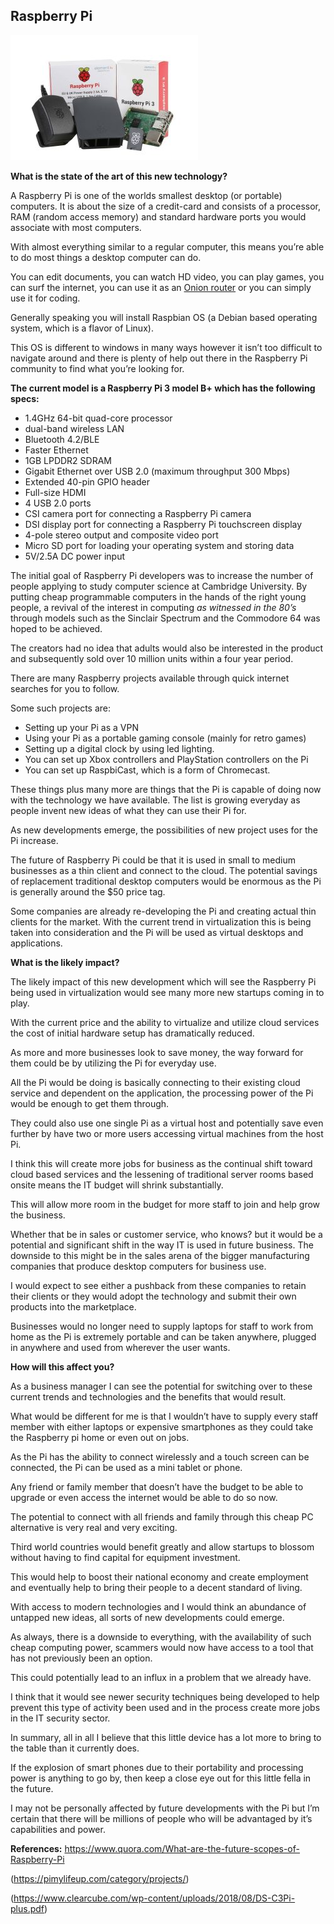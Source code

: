 
## Raspberry Pi

![Image of Raspberry Pi](https://github.com/BrisbaneITCrowd/CPT110-A2/blob/task-5-it-technologies/Desktop-Starter-Kit-300x200.jpg)

**What is the state of the art of this new technology?**

A Raspberry Pi is one of the worlds smallest desktop (or portable) computers. It is about the size of a credit-card and consists of a processor, RAM (random access memory) and standard hardware ports you would associate with most computers.

With almost everything similar to a regular computer, this means you’re able to do most things a desktop computer can do.

You can edit documents, you can watch HD video, you can play games, you can surf the internet, you can use it as an 
[Onion router](https://www.raspberrypi.org/magpi/tor-router/) or you can simply use it for coding.

Generally speaking you will install Raspbian OS (a Debian based operating system, which is a flavor of Linux).

This OS is different to windows in many ways however it isn’t too difficult to navigate around and there is plenty of help out there in the Raspberry Pi community to find what you’re looking for.

**The current model is a Raspberry Pi 3 model B+ which has the following specs:**
* 1.4GHz 64-bit quad-core processor
* dual-band wireless LAN
*	Bluetooth 4.2/BLE
*	Faster Ethernet
*	1GB LPDDR2 SDRAM
*	Gigabit Ethernet over USB 2.0 (maximum throughput 300 Mbps)
*	Extended 40-pin GPIO header
*	Full-size HDMI
*	4 USB 2.0 ports
*	CSI camera port for connecting a Raspberry Pi camera
*	DSI display port for connecting a Raspberry Pi touchscreen display
*	4-pole stereo output and composite video port
*	Micro SD port for loading your operating system and storing data
*	5V/2.5A DC power input

The initial goal of Raspberry Pi developers was to increase the number of people applying to study computer science at Cambridge University. 
By putting cheap programmable computers in the hands of the right young people, a revival of the interest in computing *as witnessed in the 80’s* through models such as the Sinclair Spectrum and the Commodore 64 was hoped to be achieved.

The creators had no idea that adults would also be interested in the product and subsequently sold over 10 million units within a four year period.

There are many Raspberry projects available through quick internet searches for you to follow.

Some such projects are:
* Setting up your Pi as a VPN
* Using your Pi as a portable gaming console (mainly for retro games)
* Setting up a digital clock by using led lighting.
* You can set up Xbox controllers and PlayStation controllers on the Pi
* You can set up RaspbiCast, which is a form of Chromecast.

These things plus many more are things that the Pi is capable of doing now with the technology we have available. The list is growing everyday as people invent new ideas of what they can use their Pi for.


As new developments emerge, the possibilities of new project uses for the Pi increase.

The future of Raspberry Pi could be that it is used in small to medium businesses as a thin client and connect to the cloud. The potential savings of replacement traditional desktop computers would be enormous as the Pi is generally around the $50 price tag.

Some companies are already re-developing the Pi and creating actual thin clients for the market. With the current trend in virtualization this is being taken into consideration and the Pi will be used as virtual desktops and applications.

**What is the likely impact?**

The likely impact of this new development which will see the Raspberry Pi being used in virtualization would see many more new startups coming in to play. 

With the current price and the ability to virtualize and utilize cloud services the cost of initial hardware setup has dramatically reduced.

As more and more businesses look to save money, the way forward for them could be by utilizing the Pi for everyday use. 

All the Pi would be doing is basically connecting to their existing cloud service and dependent on the application, the processing power of the Pi would be enough to get them through. 

They could also use one single Pi as a virtual host and potentially save even further by have two or more users accessing virtual machines from the host Pi.

I think this will create more jobs for business as the continual shift toward cloud based services and the lessening of traditional server rooms based onsite means the IT budget will shrink substantially.

This will allow more room in the budget for more staff to join and help grow the business.

Whether that be in sales or customer service, who knows? but it would be a potential and significant shift in the way IT is used in future business.
The downside to this might be in the sales arena of the bigger manufacturing companies that produce desktop computers for business use.

I would expect to see either a pushback from these companies to retain their clients or they would adopt the technology and  submit their own products into the marketplace.

Businesses would no longer need to supply laptops for staff to work from home as the Pi is extremely portable and can be taken anywhere, plugged in anywhere and used from wherever the user wants.

**How will this affect you?**

As a business manager I can see the potential for switching over to these current trends and technologies and the benefits that would result.

What would be different for me is that I wouldn’t have to supply every staff member with either laptops or expensive smartphones as they could take the Raspberry pi home or even out on jobs.

As the Pi has the ability to connect wirelessly and a touch screen can be connected, the Pi can be used as a mini tablet or phone.

Any friend or family member that doesn’t have the budget to be able to upgrade or even access the internet would be able to do so now.

The potential to connect with all friends and family through this cheap PC alternative is very real and very exciting.

Third world countries would benefit greatly and allow startups to blossom without having to find capital for equipment investment.

This would help to boost their national economy and create employment and eventually help to bring their people to a decent standard of living.

With access to modern technologies and I would think an abundance of untapped new ideas, all sorts of new developments could emerge.

As always, there is a downside to everything, with the availability of such cheap computing power, scammers would now have access to a tool that has not previously been an option.

This could potentially lead to an influx in a problem that we already have.

I think that it would see newer security techniques being developed to help prevent this type of activity been used and in the process create more jobs in the IT security sector.

In summary, all in all I believe that this little device has a lot more to bring to the table than it currently does.

If the explosion of smart phones due to their portability and processing power is anything to go by, then keep a close eye out for this little fella in the future.

I may not be personally affected by future developments with the Pi but I’m certain that there will be millions of people who will be advantaged by it’s capabilities and power.
 

**References:**
https://www.quora.com/What-are-the-future-scopes-of-Raspberry-Pi

(https://pimylifeup.com/category/projects/)

(https://www.clearcube.com/wp-content/uploads/2018/08/DS-C3Pi-plus.pdf)


